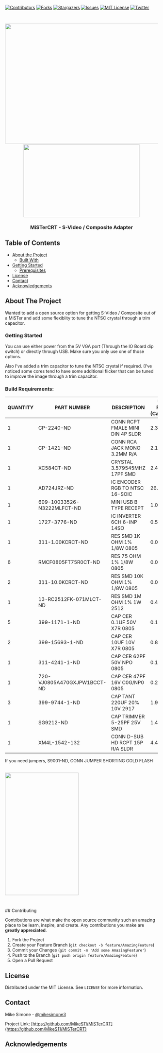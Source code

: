 [![Contributors][contributors-shield]][contributors-url]
[![Forks][forks-shield]][forks-url]
[![Stargazers][stars-shield]][stars-url]
[![Issues][issues-shield]][issues-url]
[![MIT License][license-shield]][license-url]
[![Twitter][Twitter-shield]][Twitter-url]



<!-- PROJECT LOGO -->
<br />
<p align="center">
  <a href="https://github.com/MikeS11/MiSTerCRT">
    <img src="Images/MiSTerCRT2.jpg?raw=true" alt="" width="534" height="394">
  </a>
  <a href="https://github.com/MikeS11/MiSTerCRT">
   <br> <img src="Images/MiSTerCRT3.jpg?raw=true" alt="" width="382" height="240">
  </a>
  <h3 align="center">MiSTerCRT - S-Video / Composite Adapter</h3>

  <p align="center">
  

<!-- TABLE OF CONTENTS -->
## Table of Contents

* [About the Project](#about-the-project)
  * [Built With](#Build-Requirements)
* [Getting Started](#getting-started)
  * [Prerequisites](#prerequisites)
* [License](#license)
* [Contact](#contact)
* [Acknowledgements](#acknowledgements)

<!-- ABOUT THE PROJECT -->
## About The Project
Wanted to add a open source option for getting S-Video / Composite out of a MiSTer and add some flexiblity to tune the NTSC crystal through a trim capacitor.

### Getting Started
You can use either power from the 5V VGA port (Through the IO Board dip switch) or directly through USB. Make sure you only use one of those options.

Also I've added a trim capacitor to tune the NTSC crystal if required. (I've noticed some cores tend to have some additional flicker that can be tuned to improve the image through a trim capacitor.

### Build Requirements:
  
|QUANTITY |	PART NUMBER	|	DESCRIPTION	| UNIT PRICE (Canadian)	|
|  ------------- | ------------- | ------------- | ------------- |
| 1		 |     CP-2240-ND		|	CONN RCPT FMALE MINI DIN 4P SLDR	|  2.38000		|
| 1		 |     CP-1421-ND		|	CONN RCA JACK MONO 3.2MM R/A		  |  2.16000		|
| 1		 |     XC584CT-ND		|	CRYSTAL 3.579545MHZ 17PF SMD		  |  2.47000		|
| 1		 |     AD724JRZ-ND		|	IC ENCODER RGB TO NTSC 16-SOIC		|  26.77000	|
|1	|	609-10033526-N3222MLFCT-ND	|MINI USB B TYPE RECEPT	|		1.09000		|
|1	|	1727-3776-ND	|		IC INVERTER 6CH 6-INP 14SO	|	0.51400	|
|1 | 	311-1.00KCRCT-ND| 		RES SMD 1K OHM 1% 1/8W 0805 | 0.02340			| 
| 6	|	RMCF0805FT75R0CT-ND		|RES 75 OHM 1% 1/8W 0805		|	0.01540		|  
|2 | 311-10.0KCRCT-ND| 	RES SMD 10K OHM 1% 1/8W 0805 | 0.02340	|
|1	|	13-RC2512FK-071MLCT-ND	|	RES SMD 1M OHM 1% 1W 2512	|	0.47300		|
|5 | 399-1171-1-ND	| CAP CER 0.1UF 50V X7R 0805 | 0.11020	|
|2 | 399-15693-1-ND| 		CAP CER 10UF 10V X7R 0805 | 0.85900		|  
|1	|	311-4241-1-ND		|	CAP CER 62PF 50V NPO 0805		|0.14200		|
|1	|	720-VJ0805A470GXJPW1BCCT-ND	|CAP CER 47PF 16V C0G/NP0 0805	|	0.22600		|   
|3	|	399-9744-1-ND		|	CAP TANT 220UF 20% 10V 2917	|	1.90000		|  
| 1		 |     SG9212-ND		|	  CAP TRIMMER 5-25PF 25V SMD		   |   1.40000	|
| 1		 |   XM4L-1542-132  | CONN D-SUB HD RCPT 15P R/A SLDR  | 4.47000 | 

If you need jumpers, S9001-ND, CONN JUMPER SHORTING GOLD FLASH

  <a href="https://github.com/MikeS11/MiSTerCRT">
   <br> <img src="Images/MiSTerCRT.jpg?raw=true" alt="" width="242" height="403">
  </a>


<p align="center">
<img src="Images/MisterCRT.jpg?raw=true" alt=""></p>
<p align="center">
<img src="Images/MisterCRT3.jpg?raw=true" alt=""></p>
<!-- CONTRIBUTING -->
## Contributing

Contributions are what make the open source community such an amazing place to be learn, inspire, and create. Any contributions you make are **greatly appreciated**.

1. Fork the Project
2. Create your Feature Branch (`git checkout -b feature/AmazingFeature`)
3. Commit your Changes (`git commit -m 'Add some AmazingFeature'`)
4. Push to the Branch (`git push origin feature/AmazingFeature`)
5. Open a Pull Request


<!-- LICENSE -->
## License

Distributed under the MIT License. See `LICENSE` for more information.



<!-- CONTACT -->
## Contact

Mike Simone - [@mikesimone3](https://twitter.com/mikesimone3) 

Project Link: [https://github.com/MikeS11/MiSTerCRT](https://github.com/MikeS11/MiSTerCRT)



<!-- ACKNOWLEDGEMENTS -->
## Acknowledgements


<!-- MARKDOWN LINKS & IMAGES -->
<!-- https://www.markdownguide.org/basic-syntax/#reference-style-links -->
[contributors-shield]: https://img.shields.io/github/contributors/MikeS11/MiSTerCRT.svg?style=flat-square
[contributors-url]: https://github.com/MikeS11/MiSTerCRT/graphs/contributors
[forks-shield]: https://img.shields.io/github/forks/MikeS11/MiSTerCRT.svg?style=flat-square
[forks-url]: https://github.com/MikeS11/MiSTerCRT/network/members
[stars-shield]: https://img.shields.io/github/stars/MikeS11/MiSTerCRT.svg?style=flat-square
[stars-url]: https://github.com/MikeS11/MiSTerCRT/stargazers
[issues-shield]: https://img.shields.io/github/issues/MikeS11/MiSTerCRT.svg?style=flat-square
[issues-url]: https://github.com/MikeS11/MiSTerCRT/issues
[license-shield]: https://img.shields.io/github/license/MikeS11/MiSTerCRT.svg?style=flat-square
[license-url]: https://github.com/MikeS11/MiSTerCRT/blob/master/LICENSE.txt
[twitter-shield]: https://img.shields.io/badge/-Twitter-black.svg?style=flat-square&logo=Twitter&colorB=555
[twitter-url]: https://Twitter.com/mikesimone3
[product-screenshot]: images/screenshot.png

